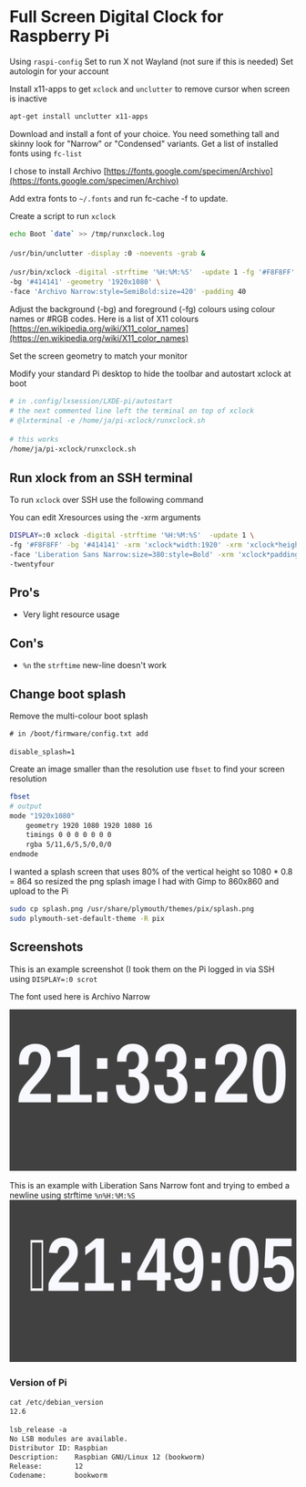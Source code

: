 # Full Screen Digital Clock for Raspberry Pi

Using `raspi-config`
Set to run X not Wayland (not sure if this is needed)
Set autologin for your account

Install x11-apps to get `xclock` and `unclutter` to remove cursor when screen is inactive

```sh
apt-get install unclutter x11-apps
```
Download and install a font of your choice. You need something tall and skinny look for "Narrow" or "Condensed" variants. Get a list of installed fonts using `fc-list`

I chose to install Archivo [https://fonts.google.com/specimen/Archivo](https://fonts.google.com/specimen/Archivo)

Add extra fonts to `~/.fonts` and run fc-cache -f to update.

Create a script to run `xclock`

```sh
echo Boot `date` >> /tmp/runxclock.log

/usr/bin/unclutter -display :0 -noevents -grab &

/usr/bin/xclock -digital -strftime '%H:%M:%S'  -update 1 -fg '#F8F8FF' \
-bg '#414141' -geometry '1920x1080' \
-face 'Archivo Narrow:style=SemiBold:size=420' -padding 40
```
Adjust the background (-bg) and foreground (-fg) colours using colour names or #RGB codes. Here is a list of X11 colours [https://en.wikipedia.org/wiki/X11_color_names](https://en.wikipedia.org/wiki/X11_color_names)

Set the screen geometry to match your monitor

Modify your standard Pi desktop to hide the toolbar and autostart xclock at boot

```sh
# in .config/lxsession/LXDE-pi/autostart
# the next commented line left the terminal on top of xclock
# @lxterminal -e /home/ja/pi-xclock/runxclock.sh

# this works
/home/ja/pi-xclock/runxclock.sh
```

## Run xlock from an SSH terminal
To run `xclock` over SSH use the following command

You can edit Xresources using the -xrm arguments

```sh
DISPLAY=:0 xclock -digital -strftime '%H:%M:%S'  -update 1 \
-fg '#F8F8FF' -bg '#414141' -xrm 'xclock*width:1920' -xrm 'xclock*height:1080' \
-face 'Liberation Sans Narrow:size=380:style=Bold' -xrm 'xclock*padding:130' \
-twentyfour
```

## Pro's
- Very light resource usage

## Con's
- `%n` the `strftime` new-line doesn't work

## Change boot splash

Remove the multi-colour boot splash

```
# in /boot/firmware/config.txt add

disable_splash=1
```
Create an image smaller than the resolution use `fbset` to find your screen resolution

```sh
fbset
# output
mode "1920x1080"
    geometry 1920 1080 1920 1080 16
    timings 0 0 0 0 0 0 0
    rgba 5/11,6/5,5/0,0/0
endmode

```

I wanted a splash screen that uses 80% of the vertical height so 1080 * 0.8 = 864 so resized the png splash image I had with Gimp to 860x860 and upload to the Pi


```sh
sudo cp splash.png /usr/share/plymouth/themes/pix/splash.png 
sudo plymouth-set-default-theme -R pix
```

## Screenshots

This is an example screenshot (I took them on the Pi logged in via SSH using `DISPLAY=:0 scrot`

The font used here is Archivo Narrow

![screen shot](screenshot/2024-07-19-213320_1920x1080_scrot.png)

This is an example with Liberation Sans Narrow font and trying to embed a newline using strftime `%n%H:%M:%S`
![screen shot](screenshot/2024-07-19-214905_1920x1080_scrot.png)

### Version of Pi
```
cat /etc/debian_version
12.6

lsb_release -a
No LSB modules are available.
Distributor ID: Raspbian
Description:    Raspbian GNU/Linux 12 (bookworm)
Release:        12
Codename:       bookworm
```


